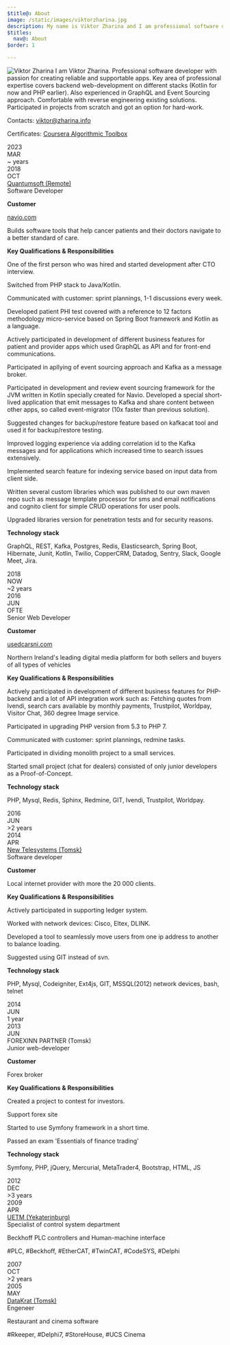 ```yaml
---
$title@: About
image: /static/images/viktorzharina.jpg
description: My name is Viktor Zharina and I am professional software developer with passion for creating reliable and supportable apps.
$titles:
  nav@: About
$order: 1

---
```

<img src="/static/images/viktorzharina.jpg" alt="Viktor Zharina" class="about-photo" />
I am Viktor Zharina. Professional software developer with passion for creating reliable and supportable apps. Key area of professional expertise covers backend web-development on different stacks (Kotlin for now and PHP earlier). Also experienced in GraphQL and Event Sourcing approach. Comfortable with reverse engineering existing solutions. Participated in projects from scratch and got an option for hard-work.

Contacts: viktor@zharina.info

Certificates: [Coursera Algorithmic Toolbox](/static/images/coursera/cert.png)

<div class="timeline">
    <div class="row">
        <div class="points">
            <div class="point">
                <div class="year">2023</div>
                <div class="month">MAR</div>
            </div>
            <div class="line__solid line__solid_quantum"></div>
            <div class="point__interval">
                <div class="year">~<script type="text/javascript">document.write(2023 - 2018 - 1);</script> years</div>
            </div>
            <div class="line__solid line__solid_quantum"></div>
            <div class="point">
                <div class="year">2018</div>
                <div class="month">OCT</div>
            </div>
            <div class="line__grey"></div>
        </div>
        <div class="details">
            <div class="details__title--main"><a href="//www.quantumsoft.pro">Quantumsoft (Remote)</a></div>
            <div class="details__title--sub">Software Developer</div>
            <p class="details__text"><b>Customer</b></p>
            <p class="details__text"><a href="//navio.com">navio.com</a></p>
            <p class="details__text">Builds software tools that help cancer patients and their doctors navigate to a better standard of care.</p> 
            <p class="details__text"><b>Key Qualifications & Responsibilities</b></p>
            <p class="details__text">One of the first person who was hired and started development after CTO interview.</p>
            <p class="details__text">Switched from PHP stack to Java/Kotlin.</p>
            <p class="details__text">Communicated with customer: sprint plannings, 1-1 discussions every week.</p>
            <p class="details__text">Developed patient PHI test covered with a reference to 12 factors methodology micro-service based on Spring Boot framework and Kotlin as a language.</p>
            <p class="details__text">Actively participated in development of different  business features for patient and provider apps which used GraphQL as API and for front-end communications.</p>
            <p class="details__text">Participated in apllying of event sourcing approach and Kafka as a message broker.</p>
            <p class="details__text">Participated in development and review event sourcing framework for the JVM written in Kotlin specially  created for Navio. Developed a special short-lived application that emit messages to Kafka and share content between other apps, so called event-migrator (10x faster than previous solution).</p>
            <p class="details__text">Suggested changes for backup/restore feature based on kafkacat tool and used it for backup/restore testing.</p>
            <p class="details__text">Improved logging experience via adding correlation id to the Kafka messages and for applications which increased time to search issues extensively.</p>
            <p class="details__text">Implemented search feature for indexing service based on input data from client side.</p>
            <p class="details__text">Written several custom libraries which was published to our own maven repo such as message template processor for sms and email notifications and cognito client for simple CRUD operations for user pools.</p>
            <p class="details__text">Upgraded libraries version for penetration tests and for security reasons.</p>
            <p class="details__text"><b>Technology stack</b></p>
            <p class="details__skill">GraphQL, REST, Kafka, Postgres, Redis, Elasticsearch,   Spring Boot, Hibernate, Junit, Kotlin, Twilio, CopperCRM, Datadog, Sentry, Slack, Google Meet, Jira.</p>
        </div>
    </div>
    <div class="row">
        <div class="points">
            <div class="point">
                <div class="year">2018</div>
                <div class="month">NOW</div>
            </div>
            <div class="line__solid line__solid_ofte"></div>
            <div class="point__interval">
                <div class="year">~2 years</div>
            </div>
            <div class="line__solid line__solid_ofte"></div>
            <div class="point">
                <div class="year">2016</div>
                <div class="month">JUN</div>
            </div>
            <div class="line__grey"></div>
        </div>
        <div class="details">
            <div class="details__title--main">OFTE</div>
            <div class="details__title--sub">Senior Web Developer</div>
            <p class="details__text"><b>Customer</b></p>
            <p class="details__text"><a href="//usedcarsni.com">usedcarsni.com</a></p> 
            <p class="details__text">Northern Ireland's leading digital media platform for both sellers and buyers of all types of vehicles</p> 
            <p class="details__text"><b>Key Qualifications & Responsibilities</b></p> 
            <p class="details__text">Actively participated in development of different  business features for PHP-backend and a lot of API integration work such as: Fetching quotes from Ivendi, search cars available by monthly payments, Trustpilot, Worldpay, Visitor Chat, 360 degree Image service.</p>
            <p class="details__text">Participated in upgrading PHP version from 5.3 to PHP 7.</p>
            <p class="details__text">Communicated with customer: sprint plannings, redmine tasks.</p>
            <p class="details__text">Participated in dividing monolith project to a small services.</p>
            <p class="details__text">Started small project (chat  for dealers) consisted of only junior developers as a 
            Proof-of-Concept.</p>
            <p class="details__text"><b>Technology stack</b></p>
            <p class="details__skill">PHP, Mysql, Redis, Sphinx, Redmine, GIT, Ivendi, Trustpilot, Worldpay.</p>
        </div>
    </div>
    <div class="row">
        <div class="points">
            <div class="point">
                <div class="year">2016</div>
                <div class="month">JUN</div>
            </div>
            <div class="line__solid line__solid_nts"></div>
            <div class="point__interval">
                <div class="year">>2 years</div>
            </div>
            <div class="line__solid line__solid_nts"></div>
            <div class="point">
                <div class="year">2014</div>
                <div class="month">APR</div>
            </div>
            <div class="line__grey"></div>
        </div>
        <div class="details">
            <div class="details__title--main"><a href="//nts.su">New Telesystems (Tomsk)</a></div>
            <div class="details__title--sub">Software developer</div>
            <p class="details__text"><b>Customer</b></p>
            <p class="details__text">Local internet provider with more the 20 000 clients.</p> 
            <p class="details__text"><b>Key Qualifications & Responsibilities</b></p>
            <p class="details__text">Actively participated in supporting ledger system.</p>
            <p class="details__text">Worked with network devices: Cisco, Eltex, DLINK.</p>
            <p class="details__text">Developed a tool to seamlessly move users from one ip address to another to balance loading.</p>
            <p class="details__text">Suggested using GIT instead of svn.</p>
            <p class="details__text"><b>Technology stack</b></p>
            <p class="details__skill">PHP, Mysql, Codeigniter, Ext4js, GIT, MSSQL(2012) network devices, bash, telnet</p>
        </div>
    </div>
    <div class="row">
        <div class="points">
            <div class="point">
                <div class="year">2014</div>
                <div class="month">JUN</div>
            </div>
            <div class="line__solid"></div>
            <div class="point__interval">
                <div class="year">1 year</div>
            </div>
            <div class="line__solid"></div>
            <div class="point">
                <div class="year">2013</div>
                <div class="month">JUN</div>
            </div>
            <div class="line__grey"></div>
        </div>
        <div class="details">
            <div class="details__title--main">FOREXINN PARTNER (Tomsk)</div>
            <div class="details__title--sub">Junior web-developer</div>
            <p class="details__text"><b>Customer</b></p>
            <p class="details__text">Forex broker</p> 
            <p class="details__text"><b>Key Qualifications & Responsibilities</b></p>
            <p class="details__text">Created a project to contest for investors.</p>
            <p class="details__text">Support forex site</p>
            <p class="details__text">Started to use Symfony framework in a short time.</p>
            <p class="details__text">Passed an exam 'Essentials of finance trading'</p>
            <p class="details__text"><b>Technology stack</b></p>
            <p class="details__skill">Symfony, PHP, jQuery, Mercurial, MetaTrader4, Bootstrap, HTML, JS</p>
        </div>
    </div>
    <div class="row">
        <div class="points">
            <div class="point">
                <div class="year">2012</div>
                <div class="month">DEC</div>
            </div>
            <div class="line__solid"></div>
            <div class="point__interval">
                <div class="year">>3 years</div>
            </div>
            <div class="line__solid"></div>
            <div class="point">
                <div class="year">2009</div>
                <div class="month">APR</div>
            </div>
            <div class="line__grey"></div>
        </div>
        <div class="details">
            <div class="details__title--main"><a href="http://uetm.ru/en">UETM (Yekaterinburg)</a></div>
            <div class="details__title--sub">Specialist of control system department</div>
            <p class="details__text">Beckhoff PLC controllers and Human-machine interface</p>
            <p class="details__skill">#PLC, #Beckhoff, #EtherCAT, #TwinCAT, #CodeSYS, #Delphi</p>
        </div>
    </div>
    <div class="row">
        <div class="points">
            <div class="point">
                <div class="year">2007</div>
                <div class="month">OCT</div>
            </div>
            <div class="line__solid"></div>
            <div class="point__interval">
                <div class="year">>2 years</div>
            </div>
            <div class="line__solid"></div>
            <div class="point">
                <div class="year">2005</div>
                <div class="month">MAY</div>
            </div>
        </div>
        <div class="details">
            <div class="details__title--main"><a href="//datakrat.com">DataKrat (Tomsk)</a></div>
            <div class="details__title--sub">Engeneer</div>
            <p class="details__text">Restaurant and cinema software</p>
            <p class="details__skill">#Rkeeper, #Delphi7, #StoreHouse, #UCS Cinema</p>
        </div>
    </div>
</div>
